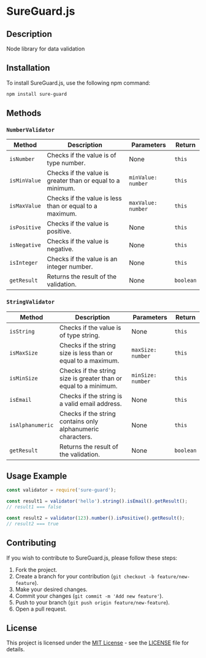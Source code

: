 # SureGuard.js

## Description
Node library for data validation

## Installation
To install SureGuard.js, use the following npm command:
```bash
npm install sure-guard
```

## Methods

### `NumberValidator`

| Method             | Description                                      | Parameters                   | Return  |
|--------------------|--------------------------------------------------|------------------------------|---------|
| `isNumber`         | Checks if the value is of type number.           | None                         | `this`  |
| `isMinValue`       | Checks if the value is greater than or equal to a minimum.| `minValue: number`        | `this`  |
| `isMaxValue`       | Checks if the value is less than or equal to a maximum.| `maxValue: number`        | `this`  |
| `isPositive`       | Checks if the value is positive.                 | None                         | `this`  |
| `isNegative`       | Checks if the value is negative.                 | None                         | `this`  |
| `isInteger`        | Checks if the value is an integer number.        | None                         | `this`  |
| `getResult`        | Returns the result of the validation.            | None                         | `boolean`|

### `StringValidator`

| Method             | Description                                      | Parameters                   | Return  |
|--------------------|--------------------------------------------------|------------------------------|---------|
| `isString`         | Checks if the value is of type string.           | None                         | `this`  |
| `isMaxSize`        | Checks if the string size is less than or equal to a maximum.| `maxSize: number`     | `this`  |
| `isMinSize`        | Checks if the string size is greater than or equal to a minimum.| `minSize: number` | `this`  |
| `isEmail`          | Checks if the string is a valid email address.   | None                         | `this`  |
| `isAlphanumeric`   | Checks if the string contains only alphanumeric characters.| None              | `this`  |
| `getResult`        | Returns the result of the validation.            | None                         | `boolean`|

## Usage Example

```javascript
const validator = require('sure-guard');

const result1 = validator('hello').string().isEmail().getResult();
// result1 === false

const result2 = validator(123).number().isPositive().getResult();
// result2 === true
```

## Contributing
If you wish to contribute to SureGuard.js, please follow these steps:
1. Fork the project.
2. Create a branch for your contribution (`git checkout -b feature/new-feature`).
3. Make your desired changes.
4. Commit your changes (`git commit -m 'Add new feature'`).
5. Push to your branch (`git push origin feature/new-feature`).
6. Open a pull request.

## License
This project is licensed under the [MIT License](https://opensource.org/licenses/MIT) - see the [LICENSE](LICENSE) file for details.
